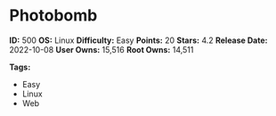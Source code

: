 # Photobomb

**ID:** 500
**OS:** Linux
**Difficulty:** Easy
**Points:** 20
**Stars:** 4.2
**Release Date:** 2022-10-08
**User Owns:** 15,516
**Root Owns:** 14,511

**Tags:**
- Easy
- Linux
- Web

